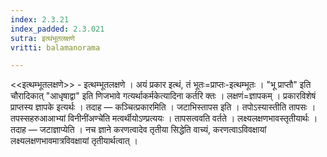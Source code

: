 ```yaml
---
index: 2.3.21
index_padded: 2.3.021
sutra: इत्थंभूतलक्षणे
vritti: balamanorama

---
```

<<इत्थम्भूतलक्षणे>> - इत्थम्भूतलक्षणे । अयं प्रकार इत्थं, तं भूतः=प्राप्तः-इत्थम्भूतः । "भू प्राप्तौ" इति चौरादिकात् "आधृषाद्वा" इति णिजभावे गत्यर्थाकर्मकेत्यादिना कर्तरि क्तः । लक्षणं=ज्ञापकम् । प्रकारविशेषं प्राप्तस्य ज्ञापके इत्यर्थः । तदाह — कञ्चित्प्रकारमिति । जटाभिस्तापस इति । तपोऽस्यास्तीति तापसः ।तपस्सहरुआआभ्यां विनीनी॑अण्चे॑ति मत्वर्थीयोऽण्प्रत्ययः । तापसत्ववति वर्तते । लक्ष्यलक्षणभावस्तृतीयार्थः । तदाह — जटाज्ञाप्येति । नच ज्ञाने करणत्वादेव तृतीया सिद्धेति वाच्यं, करणत्वाऽविवक्षायां लक्ष्यलक्षणभावमात्रविवक्षायां तृतीयार्थत्वात् ।